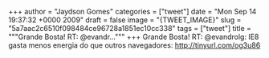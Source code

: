 
+++
author = "Jaydson Gomes"
categories = ["tweet"]
date = "Mon Sep 14 19:37:32 +0000 2009"
draft = false
image = "{TWEET_IMAGE}"
slug = "5a7aac2c6510f098484ce96728a1851ec10cc338"
tags = ["tweet"]
title = """Grande Bosta! RT: @evandr..."""
+++
Grande Bosta! RT: @evandrolg: IE8 gasta menos energia do que outros navegadores: http://tinyurl.com/og3u86
